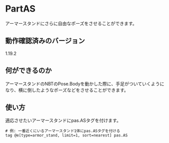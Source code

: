 # PartAS

アーマースタンドにさらに自由なポーズをさせることができます。

## 動作確認済みのバージョン

1.19.2

## 何ができるのか

アーマースタンドのNBTのPose.Bodyを動かした際に、手足がついていくようになり、横に倒したようなポーズなどをさせることができます。

## 使い方

適応させたいアーマースタンドにpas.ASタグを付けます。

```mcfunction
# 例: 一番近くにいるアーマースタンド1体にpas.ASタグを付ける
tag @e[type=armor_stand, limit=1, sort=nearest] pas.AS
```

